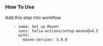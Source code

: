### How To Use

Add this step into workflow

```
    - name: Set up Maven
      uses: telia-actions/setup-maven@v4.5
      with:
        maven-version: 3.9.9
```
